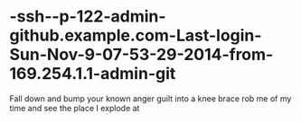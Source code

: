 # -ssh--p-122-admin-github.example.com-Last-login-Sun-Nov-9-07-53-29-2014-from-169.254.1.1-admin-git


Fall down and bump your known anger guilt into a knee brace rob me of my time and see the place 
I explode at
